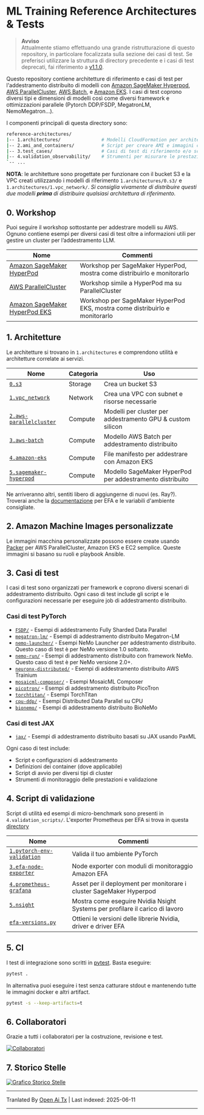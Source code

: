 # ML Training Reference Architectures & Tests <!-- omit from toc -->

> **Avviso**  
> Attualmente stiamo effettuando una grande ristrutturazione di questo repository, in particolare focalizzata sulla sezione dei casi di test. Se preferisci utilizzare la struttura di directory precedente e i casi di test deprecati, fai riferimento a [v1.1.0](https://github.com/aws-samples/awsome-distributed-training/releases/tag/v1.1.0).

Questo repository contiene architetture di riferimento e casi di test per l'addestramento distribuito di modelli con [Amazon SageMaker Hyperpod](https://docs.aws.amazon.com/sagemaker/latest/dg/sagemaker-hyperpod.html), [AWS ParallelCluster](https://docs.aws.amazon.com/parallelcluster/latest/ug/what-is-aws-parallelcluster.html), [AWS Batch](https://docs.aws.amazon.com/batch/latest/userguide/what-is-batch.html), e [Amazon EKS](https://docs.aws.amazon.com/eks/latest/userguide/getting-started-console.html). I casi di test coprono diversi tipi e dimensioni di modelli così come diversi framework e ottimizzazioni parallele (Pytorch DDP/FSDP, MegatronLM, NemoMegatron...).

I componenti principali di questa directory sono:

```bash
reference-architectures/
|-- 1.architectures/               # Modelli CloudFormation per architetture di riferimento
|-- 2.ami_and_containers/          # Script per creare AMI e immagini container
|-- 3.test_cases/                  # Casi di test di riferimento e/o script di benchmark
|-- 4.validation_observability/    # Strumenti per misurare le prestazioni o risolvere problemi
`-- ...
```

**NOTA**: le architetture sono progettate per funzionare con il bucket S3 e la VPC creati utilizzando i modelli di riferimento `1.architectures/0.s3/` e `1.architectures/1.vpc_network/`. _Si consiglia vivamente di distribuire questi due modelli **prima** di distribuire qualsiasi architettura di riferimento._

## 0. Workshop

Puoi seguire il workshop sottostante per addestrare modelli su AWS. Ognuno contiene esempi per diversi casi di test oltre a informazioni utili per gestire un cluster per l’addestramento LLM.

| Nome                                                                                   | Commenti                                                          |
| -------------------------------------------------------------------------------------- | ---------------------------------------------------------------- |
| [Amazon SageMaker HyperPod](https://catalog.workshops.aws/sagemaker-hyperpod/en-US)    | Workshop per SageMaker HyperPod, mostra come distribuirlo e monitorarlo |
| [AWS ParallelCluster](https://catalog.workshops.aws/ml-on-aws-parallelcluster)         | Workshop simile a HyperPod ma su ParallelCluster                  |
| [Amazon SageMaker HyperPod EKS](https://catalog.workshops.aws/sagemaker-hyperpod-eks)  | Workshop per SageMaker HyperPod EKS, mostra come distribuirlo e monitorarlo |

## 1. Architetture

Le architetture si trovano in `1.architectures` e comprendono utilità e architetture correlate ai servizi.

| Nome                                                               | Categoria | Uso                                               |
| ------------------------------------------------------------------ | -------- | ------------------------------------------------- |
| [`0.s3`](https://raw.githubusercontent.com/aws-samples/awsome-distributed-training/main/1.architectures/0.s3)                                   | Storage  | Crea un bucket S3                                 |
| [`1.vpc_network`](https://raw.githubusercontent.com/aws-samples/awsome-distributed-training/main/1.architectures/1.vpc_network)                 | Network  | Crea una VPC con subnet e risorse necessarie      |
| [`2.aws-parallelcluster`](https://raw.githubusercontent.com/aws-samples/awsome-distributed-training/main/1.architectures/2.aws-parallelcluster) | Compute  | Modelli per cluster per addestramento GPU & custom silicon |
| [`3.aws-batch`](https://raw.githubusercontent.com/aws-samples/awsome-distributed-training/main/1.architectures/3.aws-batch)                     | Compute  | Modello AWS Batch per addestramento distribuito    |
| [`4.amazon-eks`](https://raw.githubusercontent.com/aws-samples/awsome-distributed-training/main/1.architectures/4.amazon-eks)                   | Compute  | File manifesto per addestrare con Amazon EKS       |
| [`5.sagemaker-hyperpod`](https://raw.githubusercontent.com/aws-samples/awsome-distributed-training/main/1.architectures/5.sagemaker-hyperpod)   | Compute  | Modello SageMaker HyperPod per addestramento distribuito|

Ne arriveranno altri, sentiti libero di aggiungerne di nuovi (es. Ray?). Troverai anche la [documentazione](https://raw.githubusercontent.com/aws-samples/awsome-distributed-training/main/1.architectures/efa-cheatsheet.md) per EFA e le variabili d'ambiente consigliate.

## 2. Amazon Machine Images personalizzate

Le immagini macchina personalizzate possono essere create usando [Packer](www.packer.io) per AWS ParallelCluster, Amazon EKS e EC2 semplice. Queste immagini si basano su ruoli e playbook Ansible.

## 3. Casi di test

I casi di test sono organizzati per framework e coprono diversi scenari di addestramento distribuito. Ogni caso di test include gli script e le configurazioni necessarie per eseguire job di addestramento distribuito.

### Casi di test PyTorch
- [`FSDP/`](https://raw.githubusercontent.com/aws-samples/awsome-distributed-training/main/3.test_cases/pytorch/FSDP) - Esempi di addestramento Fully Sharded Data Parallel
- [`megatron-lm/`](https://raw.githubusercontent.com/aws-samples/awsome-distributed-training/main/3.test_cases/pytorch/megatron-lm) - Esempi di addestramento distribuito Megatron-LM
- [`nemo-launcher/`](https://raw.githubusercontent.com/aws-samples/awsome-distributed-training/main/3.test_cases/pytorch/nemo-launcher) - Esempi NeMo Launcher per addestramento distribuito. Questo caso di test è per NeMo versione 1.0 soltanto.
- [`nemo-run/`](https://raw.githubusercontent.com/aws-samples/awsome-distributed-training/main/3.test_cases/pytorch/nemo-run) - Esempi di addestramento distribuito con framework NeMo. Questo caso di test è per NeMo versione 2.0+.
- [`neuronx-distributed/`](https://raw.githubusercontent.com/aws-samples/awsome-distributed-training/main/3.test_cases/pytorch/neuronx-distributed) - Esempi di addestramento distribuito AWS Trainium
- [`mosaicml-composer/`](https://raw.githubusercontent.com/aws-samples/awsome-distributed-training/main/3.test_cases/pytorch/mosaicml-composer) - Esempi MosaicML Composer
- [`picotron/`](https://raw.githubusercontent.com/aws-samples/awsome-distributed-training/main/3.test_cases/pytorch/picotron) - Esempi di addestramento distribuito PicoTron
- [`torchtitan/`](https://raw.githubusercontent.com/aws-samples/awsome-distributed-training/main/3.test_cases/pytorch/torchtitan) - Esempi TorchTitan
- [`cpu-ddp/`](https://raw.githubusercontent.com/aws-samples/awsome-distributed-training/main/3.test_cases/pytorch/cpu-ddp) - Esempi Distributed Data Parallel su CPU
- [`bionemo/`](https://raw.githubusercontent.com/aws-samples/awsome-distributed-training/main/3.test_cases/pytorch/bionemo) - Esempi di addestramento distribuito BioNeMo

### Casi di test JAX
- [`jax/`](https://raw.githubusercontent.com/aws-samples/awsome-distributed-training/main/3.test_cases/jax) - Esempi di addestramento distribuito basati su JAX usando PaxML

Ogni caso di test include:
- Script e configurazioni di addestramento
- Definizioni dei container (dove applicabile)
- Script di avvio per diversi tipi di cluster
- Strumenti di monitoraggio delle prestazioni e validazione

## 4. Script di validazione

Script di utilità ed esempi di micro-benchmark sono presenti in `4.validation_scripts/`. L'exporter Prometheus per EFA si trova in questa [directory](https://raw.githubusercontent.com/aws-samples/awsome-distributed-training/main/4.validation_and_observability/3.efa-node-exporter) 

| Nome                                                                                          | Commenti                                                       |
| --------------------------------------------------------------------------------------------- | -------------------------------------------------------------- |
| [`1.pytorch-env-validation`](https://raw.githubusercontent.com/aws-samples/awsome-distributed-training/main/4.validation_and_observability/1.pytorch-env-validation) | Valida il tuo ambiente PyTorch                                |
| [`3.efa-node-exporter`](https://raw.githubusercontent.com/aws-samples/awsome-distributed-training/main/4.validation_and_observability/3.efa-node-exporter)           | Node exporter con moduli di monitoraggio Amazon EFA           |
| [`4.prometheus-grafana`](https://raw.githubusercontent.com/aws-samples/awsome-distributed-training/main/4.validation_and_observability/4.prometheus-grafana)         | Asset per il deployment per monitorare i cluster SageMaker Hyperpod |
| [`5.nsight`](https://raw.githubusercontent.com/aws-samples/awsome-distributed-training/main/4.validation_and_observability/5.nsight)                                 | Mostra come eseguire Nvidia Nsight Systems per profilare il carico di lavoro |
| [`efa-versions.py`](https://raw.githubusercontent.com/aws-samples/awsome-distributed-training/main/1.architectures/efa-versions.py)                                  | Ottieni le versioni delle librerie Nvidia, driver e driver EFA|

## 5. CI

I test di integrazione sono scritti in [pytest](https://docs.pytest.org). Basta eseguire:

```bash
pytest .
```

In alternativa puoi eseguire i test senza catturare stdout e mantenendo tutte le immagini docker e altri artifact.

```bash
pytest -s --keep-artifacts=t
```

## 6. Collaboratori

Grazie a tutti i collaboratori per la costruzione, revisione e test.

[![Collaboratori](https://contrib.rocks/image?repo=aws-samples/awsome-distributed-training)](https://github.com/aws-samples/awsome-distributed-training/graphs/contributors)

## 7. Storico Stelle

[![Grafico Storico Stelle](https://api.star-history.com/svg?repos=aws-samples/awsome-distributed-training&type=Date)](https://star-history.com/#aws-samples/awsome-distributed-training&Date)

---

Tranlated By [Open Ai Tx](https://github.com/OpenAiTx/OpenAiTx) | Last indexed: 2025-06-11

---